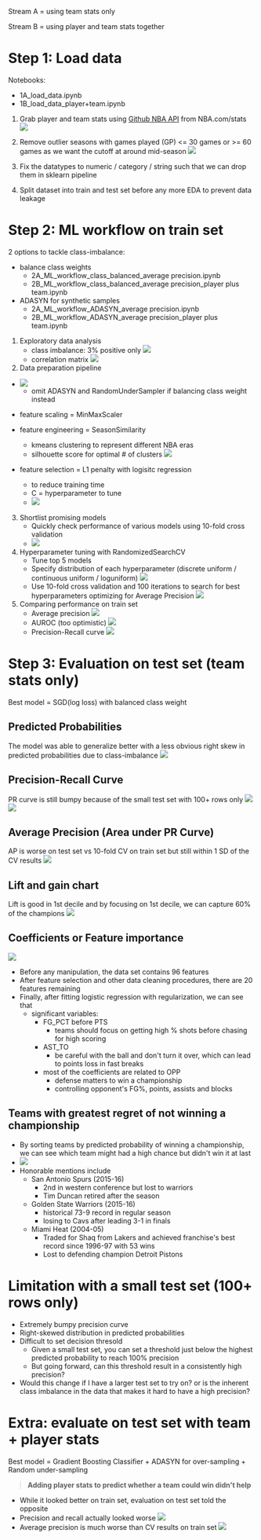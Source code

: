 Stream A = using team stats only

Stream B = using player and team stats together

# Step 1: Load data 

Notebooks:
- 1A_load_data.ipynb
- 1B_load_data_player+team.ipynb

1. Grab player and team stats using [Github NBA API](https://github.com/swar/nba_api) from NBA.com/stats <img src="../data/image/2022-09-18-16-35-09.png">

2. Remove outlier seasons with games played (GP) <= 30 games or >= 60 games as we want the cutoff at around mid-season <img src="../data/image/2022-09-18-16-36-40.png">

3. Fix the datatypes to numeric / category / string such that we can drop them in sklearn pipeline

4. Split dataset into train and test set before any more EDA to prevent data leakage

# Step 2: ML workflow on train set
2 options to tackle class-imbalance:
- balance class weights
  - 2A_ML_workflow_class_balanced_average precision.ipynb
  - 2B_ML_workflow_class_balanced_average precision_player plus team.ipynb
- ADASYN for synthetic samples
  - 2A_ML_workflow_ADASYN_average precision.ipynb
  - 2B_ML_workflow_ADASYN_average precision_player plus team.ipynb

1. Exploratory data analysis 
   - class imbalance: 3% positive only <img src="../data/image/2022-09-18-16-46-15.png">
   - correlation matrix <img src="../data/image/2022-09-18-16-46-42.png">
2. Data preparation pipeline
- <img src="../data/image/2022-09-18-16-48-00.png">
  
  - omit ADASYN and RandomUnderSampler if balancing class weight instead
- feature scaling = MinMaxScaler
- feature engineering = SeasonSimilarity
  - kmeans clustering to represent different NBA eras
  - silhouette score for optimal # of clusters <img src="../data/image/2022-09-18-16-51-26.png">
- feature selection = L1 penalty with logisitc regression
  - to reduce training time
  - C = hyperparameter to tune
  - <img src="../data/image/2022-09-18-16-52-42.png">
3. Shortlist promising models
   - Quickly check performance of various models using 10-fold cross validation
   - <img src="../data/image/2022-09-18-16-53-52.png">
4. Hyperparameter tuning with RandomizedSearchCV
   - Tune top 5 models
   - Specify distribution of each hyperparameter (discrete uniform / continuous uniform / loguniform) <img src="../data/image/2022-09-18-16-57-50.png">
   - Use 10-fold cross validation and 100 iterations to search for best hyperparameters optimizing for Average Precision <img src="../data/image/2022-09-18-16-58-45.png">
5. Comparing performance on train set
   - Average precision <img src="../data/image/2022-09-18-16-59-21.png">
   - AUROC (too optimistic) <img src="../data/image/2022-09-18-16-59-40.png">
   - Precision-Recall curve <img src="../data/image/2022-09-18-17-00-06.png">

# Step 3: Evaluation on test set (team stats only)
Best model = SGD(log loss) with balanced class weight
## Predicted Probabilities
The model was able to generalize better with a less obvious right skew in predicted probabilities due to class-imbalance
<img src="../data/image/2022-09-18-22-54-09.png">

## Precision-Recall Curve
PR curve is still bumpy because of the small test set with 100+ rows only
<img src="../data/image/2022-09-18-22-55-46.png">
<img src="../data/image/2022-09-18-22-56-35.png">
## Average Precision (Area under PR Curve)
AP is worse on test set vs 10-fold CV on train set but still within 1 SD of the CV results
<img src="../data/image/2022-09-18-22-56-20.png">
## Lift and gain chart
Lift is good in 1st decile and by focusing on 1st decile, we can capture 60% of the champions
<img src="../data/image/2022-09-18-22-57-30.png">
## Coefficients or Feature importance
<img src="../data/image/2022-09-18-22-58-28.png">

- Before any manipulation, the data set contains 96 features
- After feature selection and other data cleaning procedures, there are 20 features remaining
- Finally, after fitting logistic regression with regularization, we can see that
  - significant variables: 
    - FG_PCT before PTS
      - teams should focus on getting high % shots before chasing for high scoring 
    - AST_TO
      - be careful with the ball and don't turn it over, which can lead to points loss in fast breaks
    - most of the coefficients are related to OPP
      - defense matters to win a championship
      - controlling opponent's FG%, points, assists and blocks

## Teams with greatest regret of not winning a championship
- By sorting teams by predicted probability of winning a championship, we can see which team might had a high chance but didn't win it at last 
- <img src="../data/image/2022-09-18-23-06-04.png">
- Honorable mentions include 
  - San Antonio Spurs (2015-16)
    - 2nd in western conference but lost to warriors
    - Tim Duncan retired after the season
  - Golden State Warriors (2015-16)
    - historical 73-9 record in regular season
    - losing to Cavs after leading 3-1 in finals
  - Miami Heat (2004-05)
    - Traded for Shaq from Lakers and achieved franchise's best record since 1996-97 with 53 wins
    - Lost to defending champion Detroit Pistons


# Limitation with a small test set (100+ rows only)  
  - Extremely bumpy precision curve
  - Right-skewed distribution in predicted probabilities
  - Difficult to set decision thresold
    - Given a small test set, you can set a threshold just below the highest predicted probability to reach 100% precision
    - But going forward, can this threshold result in a consistently high precision?
  - Would this change if I have a larger test set to try on? or is the inherent class imbalance in the data that makes it hard to have a high precision?

# Extra: evaluate on test set with team + player stats 
Best model = Gradient Boosting Classifier + ADASYN for over-sampling + Random under-sampling 

> **Adding player stats to predict whether a team could win didn't help**

- While it looked better on train set, evaluation on test set told the opposite
- Precision and recall actually looked worse <img src="../data/image/2022-09-18-23-03-14.png">
- Average precision is much worse than CV results on train set <img src="../data/image/2022-09-18-23-03-49.png">
